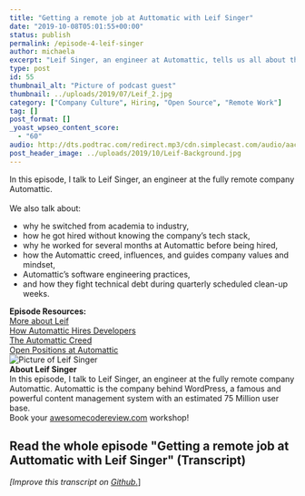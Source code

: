 ```yaml
---
title: "Getting a remote job at Auttomatic with Leif Singer"
date: "2019-10-08T05:01:55+00:00"
status: publish
permalink: /episode-4-leif-singer
author: michaela
excerpt: "Leif Singer, an engineer at Automattic, tells us all about the hiring process of Automattic."
type: post
id: 55
thumbnail_alt: "Picture of podcast guest"
thumbnail: ../uploads/2019/07/Leif_2.jpg
category: ["Company Culture", Hiring, "Open Source", "Remote Work"]
tag: []
post_format: []
_yoast_wpseo_content_score:
  - "60"
audio: http://dts.podtrac.com/redirect.mp3/cdn.simplecast.com/audio/aaca90/aaca909a-e34f-49ae-a86f-f59e4fa807f0/383c4463-3674-4c2d-998a-f92f5dc43c24/leif-singer-ready_tc.mp3
post_header_image: ../uploads/2019/10/Leif-Background.jpg
---
```


<div class="episode-about">
In this episode, I talk to Leif Singer, an engineer at the fully remote company Automattic.
<br/> <br/>We also talk about:
<ul>
<li> why he switched from academia to industry,</li>
<li> how he got hired without knowing the company’s tech stack,</li>
<li> why he worked for several months at Automattic before being hired,</li>
<li> how the Automattic creed, influences, and guides company values and mindset,</li>
<li> Automattic’s software engineering practices,</li>
<li> and how they fight technical debt during quarterly scheduled clean-up weeks.</li>
</ul>
</div>
<div class=" episode-links">
<b>Episode Resources:</b><br/>
<a href="https://leif.me">More about Leif</a><br/>
<a href="https://automattic.com/work-with-us/how-we-hire-developers/">How Automattic Hires Developers</a><br/>
<a href="https://automattic.com/creed/">The Automattic Creed</a><br/>
<a href="https://automattic.com/work-with-us/#open-positions">Open Positions at Automattic</a><br/>
</div>

<div class="row pt-2 align-items-center">
<div class="col-4 guest-picture">
<img src="../uploads/2019/07/Leif_2.jpg" alt="Picture of Leif Singer"/>
</div>
<div class="col-8 guest-about">
<b>About Leif Singer</b><br/>
In this episode, I talk to Leif Singer, an engineer at the fully remote company Automattic. Automattic is the company behind WordPress, a famous and powerful content management system with an estimated 75 Million user base.
</div>
</div>

<div class="sponsorship">
Book your <a href="https://www.michaelagreiler.com/workshops">awesomecodereview.com</a> workshop!
</div>

## Read the whole episode "Getting a remote job at Auttomatic with Leif Singer" (Transcript) 

_\[Improve this transcript on [Github](https://github.com/mgreiler/se-unlocked/tree/master/Transcripts)_[.](https://github.com/mgreiler/se-unlocked/tree/master/Transcripts)\]



